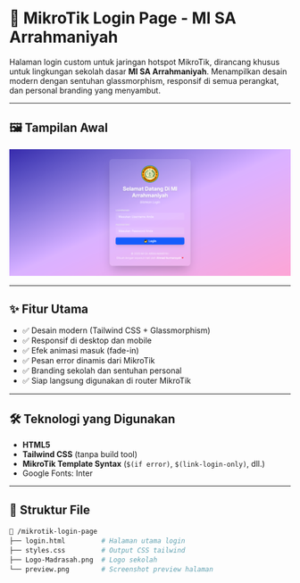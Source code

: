 # 🎯 MikroTik Login Page - MI SA Arrahmaniyah

Halaman login custom untuk jaringan hotspot MikroTik, dirancang khusus untuk lingkungan sekolah dasar **MI SA Arrahmaniyah**. Menampilkan desain modern dengan sentuhan glassmorphism, responsif di semua perangkat, dan personal branding yang menyambut.

---

## 🖼️ Tampilan Awal

![Preview Login Page](preview.png)

---

## ✨ Fitur Utama

- ✅ Desain modern (Tailwind CSS + Glassmorphism)
- ✅ Responsif di desktop dan mobile
- ✅ Efek animasi masuk (fade-in)
- ✅ Pesan error dinamis dari MikroTik
- ✅ Branding sekolah dan sentuhan personal
- ✅ Siap langsung digunakan di router MikroTik

---

## 🛠️ Teknologi yang Digunakan

- **HTML5**
- **Tailwind CSS** (tanpa build tool)
- **MikroTik Template Syntax** (`$(if error)`, `$(link-login-only)`, dll.)
- Google Fonts: Inter

---

## 📂 Struktur File

```bash
📁 /mikrotik-login-page
├── login.html         # Halaman utama login
├── styles.css         # Output CSS tailwind
├── Logo-Madrasah.png  # Logo sekolah
└── preview.png        # Screenshot preview halaman
```
